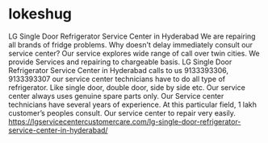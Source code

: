 # lokeshug
LG Single Door Refrigerator Service Center in Hyderabad We are repairing all brands of fridge problems. Why doesn't delay immediately consult our service center? Our service explores wide range of call over twin cities. We provide Services and repairing to chargeable basis. LG Single Door Refrigerator Service Center in Hyderabad calls to us 9133393306, 9133393307 our service center technicians have to do all type of refrigerator. Like single door, double door, side by side etc. Our service center always uses genuine spare parts only. Our Service center technicians have several years of experience. At this particular field, 1 lakh customer’s peoples consult. Our service center to repair very easily. https://lgservicecentercustomercare.com/lg-single-door-refrigerator-service-center-in-hyderabad/

